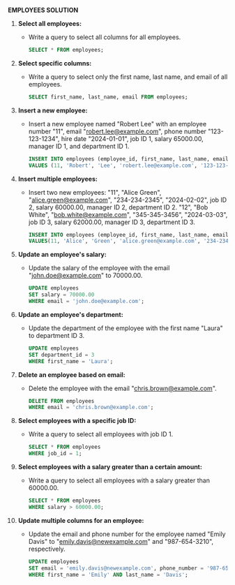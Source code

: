 **EMPLOYEES SOLUTION**
1. **Select all employees:**
    - Write a query to select all columns for all employees.
        ```sql
        SELECT * FROM employees;
        ```
2. **Select specific columns:**
    - Write a query to select only the first name, last name, and email of all employees.
        ```sql
        SELECT first_name, last_name, email FROM employees;
        ```
3. **Insert a new employee:**
    - Insert a new employee named "Robert Lee" with an employee number "11", email "robert.lee@example.com", phone number "123-123-1234", hire date "2024-01-01", job ID 1, salary 65000.00, manager ID 1, and department ID 1.
        ```sql
        INSERT INTO employees (employee_id, first_name, last_name, email, phone_number, hire_date, job_id, salary, manager_id, department_id)
        VALUES (11, 'Robert', 'Lee', 'robert.lee@example.com', '123-123-1234', '2024-01-01', 1, 65000.00, 1, 1);
        ```
4. **Insert multiple employees:**  
    - Insert two new employees: "11", "Alice Green", "alice.green@example.com", "234-234-2345", "2024-02-02", job ID 2, salary 60000.00, manager ID 2, department ID 2.
    "12", "Bob White", "bob.white@example.com", "345-345-3456", "2024-03-03", job ID 3, salary 62000.00, manager ID 3, department ID 3.

        ```sql
        INSERT INTO employees (employee_id, first_name, last_name, email, phone_number, hire_date, job_id, salary, manager_id, department_id) 
        VALUES(11, 'Alice', 'Green', 'alice.green@example.com', '234-234-2345', '2024-02-02', 2, 60000.00, 2, 2),(12, 'Bob', 'White', 'bob.white@example.com', '345-345-3456', '2024-03-03', 3, 62000.00, 3, 3);
        ```
5. **Update an employee's salary:**
    - Update the salary of the employee with the email "john.doe@example.com" to 70000.00.
        ```sql
        UPDATE employees
        SET salary = 70000.00
        WHERE email = 'john.doe@example.com';
        ```
6. **Update an employee's department:**
    - Update the department of the employee with the first name "Laura" to department ID 3.
        ```sql
        UPDATE employees
        SET department_id = 3
        WHERE first_name = 'Laura';
        ```
7. **Delete an employee based on email:**
    - Delete the employee with the email "chris.brown@example.com".
        ```sql
        DELETE FROM employees
        WHERE email = 'chris.brown@example.com';
        ```

8. **Select employees with a specific job ID:**
    - Write a query to select all employees with job ID 1.
        ```sql
        SELECT * FROM employees
        WHERE job_id = 1;
        ```
9. **Select employees with a salary greater than a certain amount:**
    - Write a query to select all employees with a salary greater than 60000.00.
        ```sql
        SELECT * FROM employees
        WHERE salary > 60000.00;
        ```
10. **Update multiple columns for an employee:**
    - Update the email and phone number for the employee named "Emily Davis" to "emily.davis@newexample.com" and "987-654-3210", respectively.
        ```sql
        UPDATE employees
        SET email = 'emily.davis@newexample.com', phone_number = '987-654-3210'
        WHERE first_name = 'Emily' AND last_name = 'Davis';
        ```